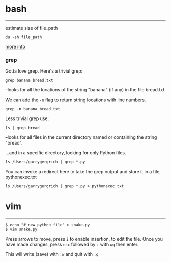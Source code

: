 # bash
-----------

estimate size of file_path

`du -sh file_path`

[more info](https://unix.stackexchange.com/questions/185764/how-do-i-get-the-size-of-a-directory-on-the-command-line)


### grep

Gotta love grep. Here's a trivial grep:

`grep banana bread.txt`

–looks for all the locations of the string "banana" (if any) in the file bread.txt

We can add the `-n` flag to return string locations with line numbers.

`grep -n banana bread.txt`

Less trivial grep use:

`ls | grep bread`

–looks for all files in the current directory named or containing the string "bread".

...and in a specific directory, looking for only Python files.

`ls /Users/garrygergrich | grep *.py`

You can invoke a redirect here to take the grep output and store it in a file, pythonexec.txt

`ls /Users/garrygergrich | grep *.py > pythonexec.txt`







# vim

----------

    $ echo "# new python file" > snake.py
    $ vim snake.py


Press arrows to move, press `i` to enable insertion, to edit the file. Once you have made changes, press `esc` followed by `:` with `wq` then enter.

This will write (save) with `:w` and quit with `:q`



























